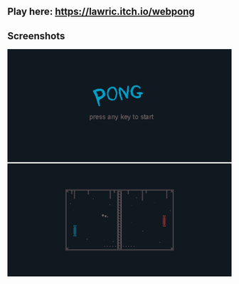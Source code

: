 ## Play here: https://lawric.itch.io/webpong

## Screenshots

![Screenshot1](https://github.com/lawric1/webpong/raw/main/assets/screenshot1.png)
![Screenshot2](https://github.com/lawric1/webpong/raw/main/assets/screenshot2.png)